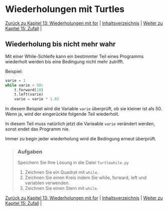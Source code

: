# Wiederholungen mit Turtles

[Zurück zu Kapitel 13: Wiederholungen mit for](Wiederholungenfor.md) |  [Inhaltsverzeichnis](README.md) |  [Weiter zu Kapitel 15: Zufall](Zufall.md) | 

## Wiederholung bis nicht mehr wahr

Mit einer While-Schleife kann ein bestimmter Teil eines Programms wiederholt werden bis eine Bedingung nicht mehr zutrifft.

Beispiel:

```python
varie = 1
while varie < 50:
    t.forward(10)
    t.left(varie)
    varie = varie * 1.02
```

In diesem Beispiel wird die Variable `varie` überprüft, ob sie kleiner ist als 50. Wenn ja, wird der eingerückte folgende Teil wiederholt.

In diesem Teil muss natürlich jetzt die Varieable `varie` verändert werden, sonst endet das Programm nie.

Immer zu begin jeder wiederholung wird die Bedingung erneut überprüft.

> ### Aufgaben
>
> Speichern Sie Ihre Lösung in die Datei `Turtlewhile.py`
>
> 1. Zeichnen Sie ein Quadrat mit `while`.
> 2. Zeichnen Sie einen Kreis indem Sie while, forward, left und variablen verwenden.
> 3. Zeichnen Sie einen Stern mit `while`.



[Zurück zu Kapitel 13: Wiederholungen mit for](Wiederholungenfor.md) |  [Inhaltsverzeichnis](README.md) |  [Weiter zu Kapitel 15: Zufall](Zufall.md) | 
